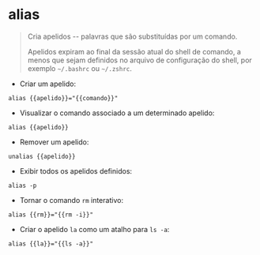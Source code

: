 # alias

> Cria apelidos -- palavras que são substituídas por um comando.
>>
> Apelidos expiram ao final da sessão atual do shell de comando, a menos que sejam definidos no arquivo de configuração do shell, por exemplo `~/.bashrc` ou `~/.zshrc`.

- Criar um apelido:

`alias {{apelido}}="{{comando}}"`

- Visualizar o comando associado a um determinado apelido:

`alias {{apelido}}`

- Remover um apelido:

`unalias {{apelido}}`

- Exibir todos os apelidos definidos:

`alias -p`

- Tornar o comando `rm` interativo:

`alias {{rm}}="{{rm -i}}"`

- Criar o apelido `la` como um atalho para `ls -a`:

`alias {{la}}="{{ls -a}}"`